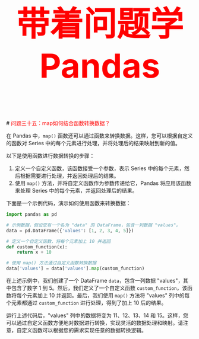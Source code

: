 



<p style="font-size: 90px;font-weight: bold;text-align: center;color: red;">带着问题学Pandas</p>
# <font color='red'>问题三十五：map如何结合函数转换数据？</font>

在 Pandas 中，`map()` 函数还可以通过函数来转换数据。这样，您可以根据自定义的函数对 Series 中的每个元素进行处理，并将处理后的结果映射到新的值。

以下是使用函数进行数据转换的步骤：

1. 定义一个自定义函数，该函数接受一个参数，表示 Series 中的每个元素，然后根据需要进行处理，并返回处理后的结果。
2. 使用 `map()` 方法，并将自定义函数作为参数传递给它，Pandas 将应用该函数来处理 Series 中的每个元素，并返回处理后的结果。

下面是一个示例代码，演示如何使用函数来转换数据：

```python
import pandas as pd

# 示例数据，假设您有一个名为 "data" 的 DataFrame，包含一列数据 "values"。
data = pd.DataFrame({'values': [1, 2, 3, 4, 5]})

# 定义一个自定义函数，将每个元素加上 10 并返回
def custom_function(x):
    return x + 10

# 使用 map() 方法通过自定义函数转换数据
data['values'] = data['values'].map(custom_function)
```

在上述示例中，我们创建了一个 DataFrame `data`，包含一列数据 "values"，其中包含了数字 1 到 5。然后，我们定义了一个自定义函数 `custom_function`，该函数将每个元素加上 10 并返回。最后，我们使用 `map()` 方法将 "values" 列中的每个元素都通过 `custom_function` 进行处理，得到了加上 10 后的结果。

运行上述代码后，"values" 列中的数据将变为 11、12、13、14 和 15。这样，您可以通过自定义函数方便地对数据进行转换，实现灵活的数据处理和映射。请注意，自定义函数可以根据您的需求实现任意的数据转换逻辑。